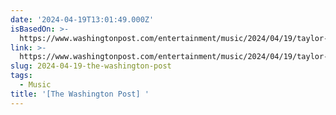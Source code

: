 ```yaml
---
date: '2024-04-19T13:01:49.000Z'
isBasedOn: >-
  https://www.washingtonpost.com/entertainment/music/2024/04/19/taylor-swift-tortured-poets-double-album/?utm_campaign=wp_main&utm_source=twitter&utm_medium=social
link: >-
  https://www.washingtonpost.com/entertainment/music/2024/04/19/taylor-swift-tortured-poets-double-album/?utm_campaign=wp_main&utm_source=twitter&utm_medium=social
slug: 2024-04-19-the-washington-post
tags:
  - Music
title: '[The Washington Post] '
---
```


